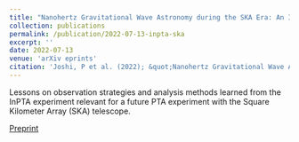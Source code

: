 ```yaml
---
title: "Nanohertz Gravitational Wave Astronomy during the SKA Era: An InPTA perspective"
collection: publications
permalink: /publication/2022-07-13-inpta-ska
excerpt: ''
date: 2022-07-13
venue: 'arXiv eprints'
citation: 'Joshi, P et al. (2022); &quot;Nanohertz Gravitational Wave Astronomy during the SKA Era: An InPTA perspective.&quot; <i>arXiv eprints</i>; 2207.06461.'
---
```

Lessons on observation strategies and analysis methods learned from the InPTA experiment relevant for a future PTA experiment with the Square Kilometer Array (SKA) telescope.

[Preprint](https://arxiv.org/abs/2207.06461)
